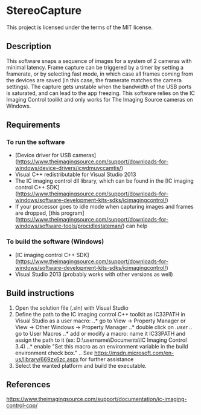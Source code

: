 # StereoCapture

This project is licensed under the terms of the MIT license.

## Description

This software snaps a sequence of images for a system of 2 cameras with minimal latency. 
Frame capture can be triggered by a timer by setting a framerate, or by selecting fast mode, 
in which case all frames coming from the devices are saved (in this case, the framerate matches the camera settings).
The capture gets unstable when the bandwidth of the USB ports is saturated, and can lead to the app freezing.
This software relies on the IC Imaging Control toolikt and only works for The Imaging Source cameras on Windows.

## Requirements

### To run the software

- [Device driver for USB cameras] (https://www.theimagingsource.com/support/downloads-for-windows/device-drivers/icwdmuvccamtis/)
- Visual C++ redistributable for Visual Studio 2013
- The IC imaging control dll library, which can be found in the [IC imaging control C++ SDK] (https://www.theimagingsource.com/support/downloads-for-windows/software-development-kits-sdks/icimagingcontrol/)
- If your processor goes to idle mode when capturing images and frames are dropped, [this program] (https://www.theimagingsource.com/support/downloads-for-windows/software-tools/procidlestateman/) can help

### To build the software (Windows)

- [IC imaging control C++ SDK] (https://www.theimagingsource.com/support/downloads-for-windows/software-development-kits-sdks/icimagingcontrol/)
- Visual Studio 2013 (probably works with other versions as well)

## Build instructions

1. Open the solution file (.sln) with Visual Studio
2. Define the path to the IC imaging control C++ toolkit as IC33PATH in Visual Studio as a user macro:
..* go to View -> Property Manager or View -> Other Windows -> Property Manager
..* double click on *.user
..* go to User Macros
..* add or modify a macro: name it IC33PATH and assign the path to it (ex: D:\username\Documents\IC Imaging Control 3.4)
..* enable "Set this macro as an environment variable in the build environment check box."
.. See https://msdn.microsoft.com/en-us/library/669zx6zc.aspx for further assistance
3. Select the wanted platform and build the executable.


## References

https://www.theimagingsource.com/support/documentation/ic-imaging-control-cpp/

